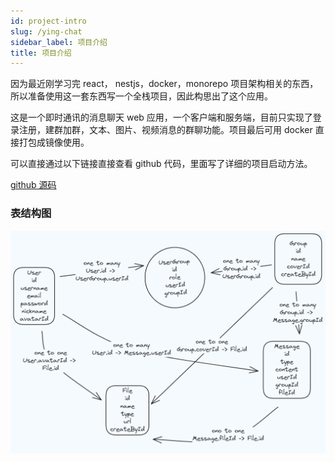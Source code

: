 ```yaml
---
id: project-intro
slug: /ying-chat
sidebar_label: 项目介绍
title: 项目介绍
---
```


因为最近刚学习完 react， nestjs，docker，monorepo 项目架构相关的东西，所以准备使用这一套东西写一个全栈项目，因此构思出了这个应用。

这是一个即时通讯的消息聊天 web 应用，一个客户端和服务端，目前只实现了登录注册，建群加群，文本、图片、视频消息的群聊功能。项目最后可用 docker 直接打包成镜像使用。

可以直接通过以下链接直接查看 github 代码，里面写了详细的项目启动方法。

[github 源码](https://github.com/JackDeng666/ying-chat)

### 表结构图

![](./img/00/01.png)
